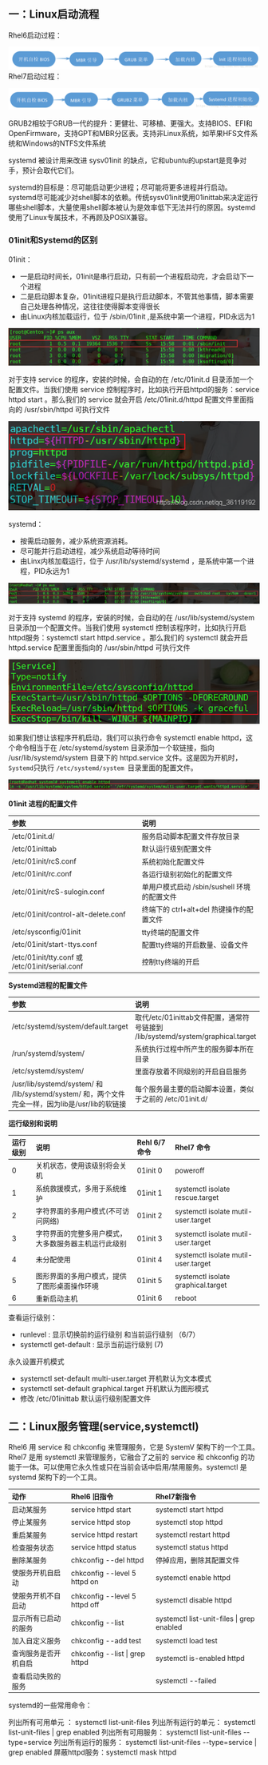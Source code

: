## **一：Linux启动流程**

Rhel6启动过程：

![img](assets/01init.d&systemd/70.png)
Rhel7启动过程：

![img](assets/01init.d&systemd/70-16907728889731.png)

 GRUB2相较于GRUB一代的提升：更健壮、可移植、更强大。支持BIOS、EFI和OpenFirmware，支持GPT和MBR分区表。支持非Linux系统，如苹果HFS文件系统和Windows的NTFS文件系统

systemd 被设计用来改进 sysv01init 的缺点，它和ubuntu的upstart是竞争对手，预计会取代它们。

systemd的目标是：尽可能启动更少进程；尽可能将更多进程并行启动。systemd尽可能减少对shell脚本的依赖。传统sysv01init使用01inittab来决定运行哪些shell脚本，大量使用shell脚本被认为是效率低下无法并行的原因。systemd使用了Linux专属技术，不再顾及POSIX兼容。

### **01init和Systemd的区别**

01init： 

- 一是启动时间长，01init是串行启动，只有前一个进程启动完，才会启动下一个进程
- 二是启动脚本复杂，01init进程只是执行启动脚本，不管其他事情，脚本需要自己处理各种情况，这往往使得脚本变得很长
- 由Linux内核加载运行，位于 /sbin/01init  ,是系统中第一个进程，PID永远为1

![img](assets/01init.d&systemd/20181113080232971.png)

对于支持 service 的程序，安装的时候，会自动的在 /etc/01init.d 目录添加一个配置文件。当我们使用 service 控制程序时，比如执行开启httpd的服务：service httpd start 。那么我们的 service 就会开启 /etc/01init.d/httpd 配置文件里面指向的 /usr/sbin/httpd 可执行文件

![img](assets/01init.d&systemd/watermark,type_ZmFuZ3poZW5naGVpdGk,shadow_10,text_aHR0cHM6Ly9ibG9nLmNzZG4ubmV0L3FxXzM2MTE5MTky,size_16,color_FFFFFF,t_70.png)

systemd：

- 按需启动服务，减少系统资源消耗。
- 尽可能并行启动进程，减少系统启动等待时间
- 由Linx内核加载运行，位于 /usr/lib/systemd/systemd ，是系统中第一个进程，PID永远为1

![img](assets/01init.d&systemd/20181113080358969.png)

对于支持 systemd 的程序，安装的时候，会自动的在 /usr/lib/systemd/system 目录添加一个配置文件。当我们使用 systemctl 控制该程序时，比如执行开启httpd服务：systemctl start httpd.service 。那么我们的 systemctl 就会开启 httpd.service 配置里面指向的 /usr/sbin/httpd 可执行文件

![img](assets/01init.d&systemd/20181114082845857.png)

如果我们想让该程序开机启动，我们可以执行命令 systemctl enable httpd，这个命令相当于在 /etc/systemd/system 目录添加一个软链接，指向 /usr/lib/systemd/system 目录下的 httpd.service 文件。这是因为开机时，`Systemd`只执行 `/etc/systemd/system `目录里面的配置文件。

![img](assets/01init.d&systemd/2018111308234855.png)

**01init 进程的配置文件**

| 参数                                            | 说明                                        |
| :---------------------------------------------- | :------------------------------------------ |
| /etc/01init.d/                                  | 服务启动脚本配置文件存放目录                |
| /etc/01inittab                                  | 默认运行级别配置文件                        |
| /etc/01init/rcS.conf                            | 系统初始化配置文件                          |
| /etc/01init/rc.conf                             | 各运行级别初始化的配置文件                  |
| /etc/01init/rcS-sulogin.conf                    | 单用户模式启动 /sbin/sushell 环境的配置文件 |
| /etc/01init/control-alt-delete.conf             | 终端下的 ctrl+alt+del 热键操作的配置文件    |
| /etc/sysconfig/01init                           | tty终端的配置文件                           |
| /etc/01init/start-ttys.conf                     | 配置tty终端的开启数量、设备文件             |
| /etc/01init/tty.conf 或 /etc/01init/serial.conf | 控制tty终端的开启                           |

**Systemd进程的配置文件**

| 参数                                                         | 说明                                                         |
| :----------------------------------------------------------- | :----------------------------------------------------------- |
| /etc/systemd/system/default.target                           | 取代/etc/01inittab文件配置，通常符号链接到 /lib/systemd/system/graphical.target |
| /run/systemd/system/                                         | 系统执行过程中所产生的服务脚本所在目录                       |
| /etc/systemd/system/                                         | 里面存放着不同级别的开启自启服务                             |
| /usr/lib/systemd/system/ 和 /lib/systemd/system/ 和，两个文件完全一样，因为lib是/usr/lib的软链接 | 每个服务最主要的启动脚本设置，类似于之前的 /etc/01init.d/    |

 **运行级别和说明**

| 运行级别 | 说明                                                 | Rehl 6/7 命令 | Rhel7 命令                           |
| :------- | :--------------------------------------------------- | :------------ | :----------------------------------- |
| 0        | 关机状态，使用该级别将会关机                         | 01init 0      | poweroff                             |
| 1        | 系统救援模式，多用于系统维护                         | 01init 1      | systemctl  isolate rescue.target     |
| 2        | 字符界面的多用户模式(不可访问网络)                   | 01init 2      | systemctl  isolate mutil-user.target |
| 3        | 字符界面的完整多用户模式，大多数服务器主机运行此级别 | 01init 3      | systemctl  isolate mutil-user.target |
| 4        | 未分配使用                                           | 01init 4      | systemctl  isolate mutil-user.target |
| 5        | 图形界面的多用户模式，提供了图形桌面操作环境         | 01init 5      | systemctl  isolate graphical.target  |
| 6        | 重新启动主机                                         | 01init 6      | reboot                               |

查看运行级别：

- runlevel : 显示切换前的运行级别 和当前运行级别 （6/7）
- systemctl get-default : 显示当前运行级别 (7)

永久设置开机模式

-  systemctl set-default multi-user.target   开机默认为文本模式
-  systemctl set-default graphical.target   开机默认为图形模式
-  修改 /etc/01inittab 默认运行级别配置文件

## **二：Linux服务管理(service,systemctl)**

Rhel6 用 service 和 chkconfig 来管理服务，它是 SystemV 架构下的一个工具。
Rhel7 是用 systemctl 来管理服务，它融合了之前的 service 和 chkconfig 的功能于一体。可以使用它永久性或只在当前会话中启用/禁用服务。systemctl 是 systemd 架构下的一个工具。

| 动作                 | Rhel6 旧指令                    | Rhel7新指令                               |
| :------------------- | :------------------------------ | :---------------------------------------- |
| 启动某服务           | service httpd  start            | systemctl start  httpd                    |
| 停止某服务           | service httpd  stop             | systemctl stop  httpd                     |
| 重启某服务           | service httpd  restart          | systemctl restart httpd                   |
| 检查服务状态         | service httpd status            | systemctl status httpd                    |
| 删除某服务           | chkconfig --del httpd           | 停掉应用，删除其配置文件                  |
| 使服务开机自启动     | chkconfig --level  5 httpd  on  | systemctl  enable httpd                   |
| 使服务开机不自启动   | chkconfig --level  5 httpd  off | systemctl  disable httpd                  |
| 显示所有已启动的服务 | chkconfig --list                | systemctl list-unit-files \| grep enabled |
| 加入自定义服务       | chkconfig --add test            | systemctl  load test                      |
| 查询服务是否开机自启 | chkconfig --list \| grep httpd  | systemctl is-enabled  httpd               |
| 查看启动失败的服务   |                                 | systemctl --failed                        |

systemd的一些常用命令：

列出所有可用单元 ： systemctl list-unit-files
列出所有运行的单元： systemctl list-unit-files | grep enabled 
列出所有可用服务： systemctl list-unit-files --type=service
列出所有运行的服务： systemctl list-unit-files --type=service | grep enabled 
屏蔽httpd服务：systemctl mask httpd